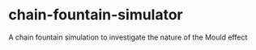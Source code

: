 # chain-fountain-simulator
A chain fountain simulation to investigate the nature of the Mould effect
